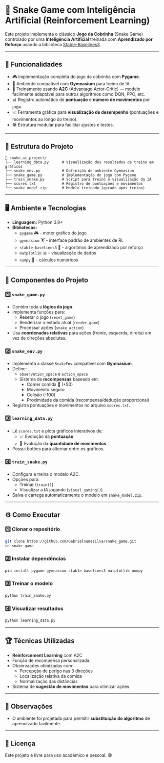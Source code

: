 # 🐍 Snake Game com Inteligência Artificial (Reinforcement Learning)

Este projeto implementa o clássico **Jogo da Cobrinha** (Snake Game) controlado por uma **Inteligência Artificial** treinada com **Aprendizado por Reforço** usando a biblioteca [Stable-Baselines3](https://stable-baselines3.readthedocs.io/).

---

## 🚀 Funcionalidades

- 🎮 Implementação completa do jogo da cobrinha com **Pygame**.
- 🧠 Ambiente compatível com **Gymnasium** para treino de IA.
- 🤖 Treinamento usando **A2C** (Advantage Actor-Critic) — modelo facilmente adaptável para outros algoritmos como DQN, PPO, etc.
- 📊 Registro automático de **pontuação** e **número de movimentos** por jogo.
- 📈 Ferramenta gráfica para **visualização de desempenho** (pontuações e movimentos ao longo do treino).
- 🛠 Estrutura modular para facilitar ajustes e testes.

---

## 📂 Estrutura do Projeto

```
📁 snake_ai_project/
├── learning_data.py      # Visualização dos resultados de treino em gráficos
├── snake_env.py          # Definição do ambiente Gymnasium
├── snake_game.py         # Implementação do jogo com Pygame
├── train_snake.py        # Script para treino e visualização da IA
├── scores.txt            # Registro de pontuações e movimentos
└── snake_model.zip       # Modelo treinado (gerado após treino)
```

---

## 🖥 Ambiente e Tecnologias

- **Linguagem:** Python 3.8+
- **Bibliotecas:**
  - `pygame` 🎮 - motor gráfico do jogo
  - `gymnasium` 🏋️ - interface padrão de ambientes de RL
  - `stable-baselines3` 🤖 - algoritmos de aprendizado por reforço
  - `matplotlib` 📊 - visualização de dados
  - `numpy` 🔢 - cálculos numéricos

---

## 🧩 Componentes do Projeto

### 1️⃣ `snake_game.py`
- Contém toda a **lógica do jogo**.
- Implementa funções para:
  - Resetar o jogo (`reset_game`)
  - Renderizar o estado atual (`render_game`)
  - Processar ações (`snake_action`)
- Usa **coordenadas relativas** para ações (frente, esquerda, direita) em vez de direções absolutas.

### 2️⃣ `snake_env.py`
- Implementa a classe `SnakeEnv` compatível com **Gymnasium**.
- Define:
  - `observation_space` e `action_space`
  - Sistema de **recompensas** baseado em:
    - Comer comida 🍎 (+50)
    - Movimento seguro
    - Colisão (-100)
    - Proximidade da comida (recompensa/dedução proporcional)
- Registra pontuações e movimentos no arquivo `scores.txt`.

### 3️⃣ `learning_data.py`
- Lê `scores.txt` e plota gráficos interativos de:
  - 📈 Evolução da **pontuação**
  - 🏃 Evolução da **quantidade de movimentos**
- Possui botões para alternar entre os gráficos.

### 4️⃣ `train_snake.py`
- Configura e treina o modelo A2C.
- Opções para:
  - Treinar (`train()`)
  - Visualizar a IA jogando (`visual_gaming()`)
- Salva e carrega automaticamente o modelo em `snake_model.zip`.

---

## ⚙️ Como Executar

### 1️⃣ Clonar o repositório
```bash
git clone https://github.com/Gabrielnunesilva/snake_game.git
cd snake_game
```

### 2️⃣ Instalar dependências
```bash
pip install pygame gymnasium stable-baselines3 matplotlib numpy
```

### 3️⃣ Treinar o modelo
```bash
python train_snake.py
```

### 4️⃣ Visualizar resultados
```bash
python learning_data.py
```
---

## 🏆 Técnicas Utilizadas

- **Reinforcement Learning** com A2C
- Função de recompensa personalizada
- Observações otimizadas com:
  - Percepção de perigo nas 3 direções
  - Localização relativa da comida
  - Normalização das distâncias
- Sistema de **sugestão de movimentos** para otimizar ações

---

## 📌 Observações

- O ambiente foi projetado para permitir **substituição do algoritmo** de aprendizado facilmente.

---

## 📜 Licença
Este projeto é livre para uso acadêmico e pessoal. 😄


